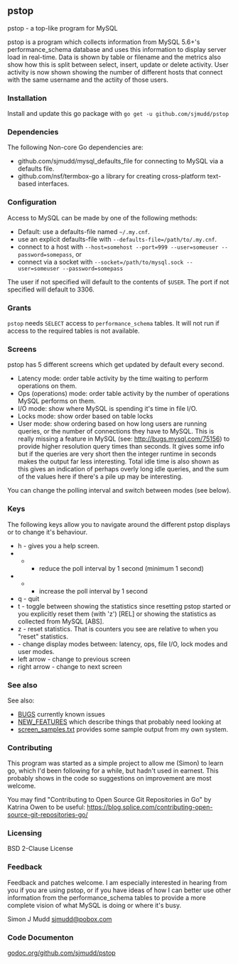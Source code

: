 ## pstop

pstop - a top-like program for MySQL

pstop is a program which collects information from MySQL 5.6+'s
performance_schema database and uses this information to display
server load in real-time. Data is shown by table or filename and
the metrics also show how this is split between select, insert,
update or delete activity.  User activity is now shown showing the
number of different hosts that connect with the same username and
the actiity of those users.

### Installation

Install and update this go package with `go get -u github.com/sjmudd/pstop`

### Dependencies

The following Non-core Go dependencies are:
* github.com/sjmudd/mysql_defaults_file for connecting to MySQL via
a defaults file.
* github.com/nsf/termbox-go a library for creating cross-platform
text-based interfaces.

### Configuration

Access to MySQL can be made by one of the following methods:
* Default: use a defaults-file named `~/.my.cnf`.
* use an explicit defaults-file with `--defaults-file=/path/to/.my.cnf`.
* connect to a host with `--host=somehost --port=999 --user=someuser --password=somepass`, or
* connect via a socket with `--socket=/path/to/mysql.sock --user=someuser --password=somepass`

The user if not specified will default to the contents of `$USER`.
The port if not specified will default to 3306.

### Grants

`pstop` needs `SELECT` access to `performance_schema` tables. It
will not run if access to the required tables is not available.

### Screens

pstop has 5 different screens which get updated by default every second.
* Latency mode: order table activity by the time waiting to perform operations on them.
* Ops (operations) mode: order table activity by the number of operations MySQL performs on them.
* I/O mode: show where MySQL is spending it's time in file I/O.
* Locks mode: show order based on table locks
* User mode: show ordering based on how long users are running
queries, or the number of connections they have to MySQL. This is
really missing a feature in MySQL (see: http://bugs.mysql.com/75156)
to provide higher resolution query times than seconds. It gives
some info but if the queries are very short then the integer runtime
in seconds makes the output far less interesting. Total idle time is also
shown as this gives an indication of perhaps overly long idle queries,
and the sum of the values here if there's a pile up may be interesting.

You can change the polling interval and switch between modes (see below).

### Keys

The following keys allow you to navigate around the different pstop displays or to change it's behaviour.

* h - gives you a help screen.
* - - reduce the poll interval by 1 second (minimum 1 second)
* + - increase the poll interval by 1 second
* q - quit
* t - toggle between showing the statistics since resetting pstop started or you explicitly reset them (with 'z') [REL] or showing the statistics as collected from MySQL [ABS].
* z - reset statistics. That is counters you see are relative to when you "reset" statistics.
* <tab> - change display modes between: latency, ops, file I/O, lock modes and user modes.
* left arrow - change to previous screen
* right arrow - change to next screen

### See also

See also:
* [BUGS](https://github.com/sjmudd/pstop/blob/master/BUGS) currently known issues
* [NEW_FEATURES](https://github.com/sjmudd/pstop/blob/master/NEW_FEATURES) which describe things that probably need looking at
* [screen_samples.txt](https://github.com/sjmudd/pstop/blob/master/screen_samples.txt) provides some sample output from my own system.

### Contributing

This program was started as a simple project to allow me (Simon) to learn
go, which I'd been following for a while, but hadn't used in earnest.
This probably shows in the code so suggestions on improvement are
most welcome.

You may find "Contributing to Open Source Git Repositories in Go"
by Katrina Owen to be useful:
https://blog.splice.com/contributing-open-source-git-repositories-go/

### Licensing

BSD 2-Clause License

### Feedback

Feedback and patches welcome. I am especially interested in hearing
from you if you are using pstop, or if you have ideas of how I can
better use other information from the performance_schema tables to
provide a more complete vision of what MySQL is doing or where it's
busy.

Simon J Mudd
<sjmudd@pobox.com>

### Code Documenton
[godoc.org/github.com/sjmudd/pstop](http://godoc.org/github.com/sjmudd/pstop)
